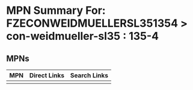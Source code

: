 



# MPN Summary For: FZECONWEIDMUELLERSL351354 > con-weidmueller-sl35 : 135-4

## MPNs
  

|MPN|Direct Links|Search Links|
| :--- | :--- | :--- |
||||

